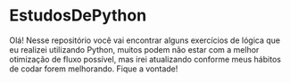 # EstudosDePython
Olá! Nesse repositório você vai encontrar alguns exercícios de lógica que eu realizei utilizando Python, muitos podem não estar com a melhor otimização de fluxo possível, mas irei atualizando conforme meus hábitos de codar forem melhorando. Fique a vontade!
